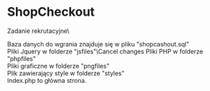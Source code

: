 # ShopCheckout
Zadanie rekrutacyjne\


Baza danych do wgrania znajduje się w pliku "shopcashout.sql"\
Pliki Jquery w folderze "jsfiles"\Cancel changes
Pliki PHP w folderze "phpfiles"\
Pliki graficzne w folderze "pngfiles"\
Plik zawierający style w folderze "styles"\
Index.php to główna strona.
